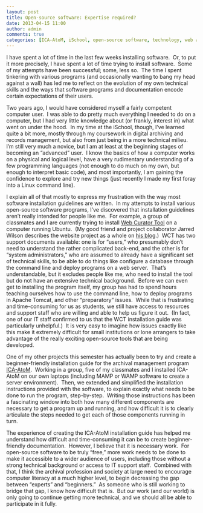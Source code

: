 ```yaml
---
layout: post
title: Open-source software: Expertise required?
date: 2013-04-15 11:00
author: admin
comments: true
categories: [ICA-AtoM, iSchool, open-source software, technology, web archiving, Web Curator Tool]
---
```

I have spent a lot of time in the last few weeks installing software.  Or, to put it more precisely, I have spent a lot of time trying to install software.  Some of my attempts have been successful; some, less so.  The time I spent tinkering with various programs (and occasionally wanting to bang my head against a wall) has led me to reflect on the evolution of my own technical skills and the ways that software programs and documentation encode certain expectations of their users.

Two years ago, I would have considered myself a fairly competent computer user.  I was able to do pretty much everything I needed to do on a computer, but I had very little knowledge about (or frankly, interest in) what went on under the hood.  In my time at the iSchool, though, I’ve learned quite a bit more, mostly through my coursework in digital archiving and records management, but also from just being in a more technical milieu.  I’m still very much a novice, but I am at least at the beginning stages of becoming an “advanced” user.  I know the basics of how a computer works on a physical and logical level, have a very rudimentary understanding of a few programming languages (not enough to do much on my own, but enough to interpret basic code), and most importantly, I am gaining the confidence to explore and try new things (just recently I made my first foray into a Linux command line).

I explain all of that mostly to express my frustration with the way most software installation guidelines are written.  In my attempts to install various open-source software programs, I’ve discovered that installation guidelines aren’t really intended for people like me.  For example, a group of classmates and I are currently trying to install <a title="Web Curator Tool" href="http://webcurator.sourceforge.net/" target="_blank">Web Curator Tool</a> on a computer running Ubuntu.  (My good friend and project collaborator Jarred Wilson describes the website project as a whole on <a href=" http://www.jarredwilson.com/?p=1101" target="_blank">his blog</a>.)  WCT has two support documents available: one is for “users,” who presumably don’t need to understand the rather complicated back-end, and the other is for “system administrators,” who are assumed to already have a significant set of technical skills, to be able to do things like configure a database through the command line and deploy programs on a web server.  That’s understandable, but it excludes people like me, who need to install the tool but do not have an extensive technical background.  Before we can even get to installing the program itself, my group has had to spend hours teaching ourselves how to use the command line, how to deploy programs in Apache Tomcat, and other “preparatory” issues.  While that is frustrating and time-consuming for us as students, we still have access to resources and support staff who are willing and able to help us figure it out.  (In fact, one of our IT staff confirmed to us that the WCT installation guide was particularly unhelpful.)  It is very easy to imagine how issues exactly like this make it extremely difficult for small institutions or lone arrangers to take advantage of the really exciting open-source tools that are being developed.

One of my other projects this semester has actually been to try and create a beginner-friendly installation guide for the archival management program <a title="ICA-AtoM" href="https://www.ica-atom.org/" target="_blank">ICA-AtoM</a>.  Working in a group, five of my classmates and I installed ICA-AtoM on our own laptops (including MAMP or WAMP software to create a server environment).  Then, we extended and simplified the installation instructions provided with the software, to explain exactly what needs to be done to run the program, step-by-step.  Writing those instructions has been a fascinating window into both how many different components are necessary to get a program up and running, and how difficult it is to clearly articulate the steps needed to get each of those components running in turn.

The experience of creating the ICA-AtoM installation guide has helped me understand how difficult and time-consuming it can be to create beginner-friendly documentation.  However, I believe that it is necessary work.  For open-source software to be truly “free,” more work needs to be done to make it accessible to a wider audience of users, including those without a strong technical background or access to IT support staff.  Combined with that, I think the archival profession and society at large need to encourage computer literacy at a much higher level, to begin decreasing the gap between “experts” and “beginners.”  As someone who is still working to bridge that gap, I know how difficult that is.  But our work (and our world) is only going to continue getting more technical, and we should all be able to participate in it fully.
